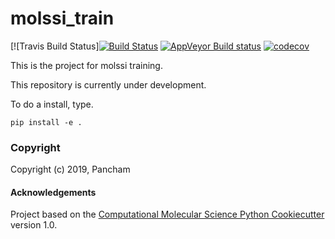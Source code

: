 molssi_train
==============================
[//]: # (Badges)
[![Travis Build Status][![Build Status](https://travis-ci.org/Panchamlal/mossi_train.svg?branch=master)](https://travis-ci.org/Panchamlal/mossi_train)
[![AppVeyor Build status](https://ci.appveyor.com/api/projects/status/REPLACE_WITH_APPVEYOR_LINK/branch/master?svg=true)](https://ci.appveyor.com/project/REPLACE_WITH_OWNER_ACCOUNT/molssi_train/branch/master)
[![codecov](https://codecov.io/gh/REPLACE_WITH_OWNER_ACCOUNT/molssi_train/branch/master/graph/badge.svg)](https://codecov.io/gh/REPLACE_WITH_OWNER_ACCOUNT/molssi_train/branch/master)

This is the project for molssi training.

This repository is currently under development.

To do a install, type.

`pip install -e .`

### Copyright

Copyright (c) 2019, Pancham


#### Acknowledgements

Project based on the
[Computational Molecular Science Python Cookiecutter](https://github.com/molssi/cookiecutter-cms) version 1.0.
